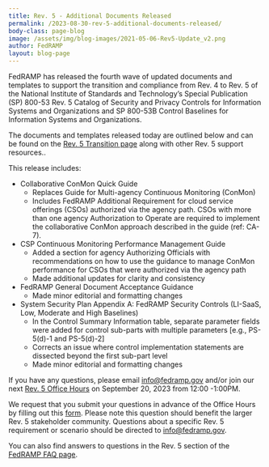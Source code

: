 ```yaml
---
title: Rev. 5 - Additional Documents Released
permalink: /2023-08-30-rev-5-additional-documents-released/
body-class: page-blog
image: /assets/img/blog-images/2021-05-06-Rev5-Update_v2.png
author: FedRAMP
layout: blog-page
---
```

FedRAMP has released the fourth wave of updated documents and templates to support the transition and compliance from Rev. 4 to Rev. 5 of the National Institute of Standards and Technology’s Special Publication (SP) 800-53 Rev. 5 Catalog of Security and Privacy Controls for Information Systems and Organizations and SP 800-53B Control Baselines for Information Systems and Organizations.

The documents and templates released today are outlined below and can be found on the <a href="https://www.fedramp.gov/rev5-transition/" target="_blank" rel="noopener noreferrer">Rev. 5 Transition page</a> along with other Rev. 5 support resources.. 

This release includes: 

- Collaborative ConMon Quick Guide
  - Replaces Guide for Multi-agency Continuous Monitoring (ConMon)
  - Includes FedRAMP Additional Requirement for cloud service offerings (CSOs) authorized via the agency path. CSOs with more than one agency Authorization to Operate are required to implement the collaborative ConMon approach described in the guide (ref: CA-7).
- CSP Continuous Monitoring Performance Management Guide
  - Added a section for agency Authorizing Officials with recommendations on how to use the guidance to manage ConMon performance for CSOs that were authorized via the agency path
  - Made additional updates for clarity and consistency
- FedRAMP General Document Acceptance Guidance
  - Made minor editorial and formatting changes
- System Security Plan Appendix A: FedRAMP Security Controls (LI-SaaS, Low, Moderate and High Baselines)
  - In the Control Summary Information table, separate parameter fields were added for control sub-parts with multiple parameters [e.g., PS-5(d)-1 and PS-5(d)-2]
  - Corrects an issue where control implementation statements are dissected beyond the first sub-part level
  - Made minor editorial and formatting changes 

If you have any questions, please email <a href="mailto:info@fedramp.gov">info@fedramp.gov</a> and/or join our next <a href="https://gsa.zoomgov.com/j/1606153784?pwd=Szd1R0tlUVEwaXpMQkJtU3FBUndXdz09#success" target="_blank" rel="noopener noreferrer">Rev. 5 Office Hours</a> on September 20, 2023 from 12:00 -1:00PM.

We request that you submit your questions in advance of the Office Hours by filling out this <a href="https://app.smartsheetgov.com/b/form/63624b554d71481aace33d3fc1380aed" target="_blank" rel="noopener noreferrer">form</a>. Please note this question should benefit the larger Rev. 5 stakeholder community. Questions about a specific Rev. 5 requirement or scenario should be directed to <a href="mailto:info@fedramp.gov">info@fedramp.gov</a>.

You can also find answers to questions in the Rev. 5 section of the <a href="https://www.fedramp.gov/faqs/" target="_blank" rel="noopener noreferrer">FedRAMP FAQ page</a>. 
